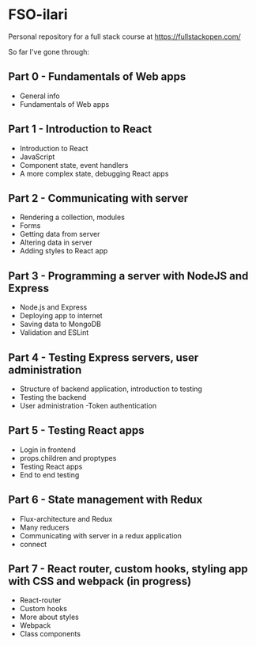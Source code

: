 # FSO-ilari
Personal repository for a full stack course at https://fullstackopen.com/

So far I've gone through:

## Part 0 - Fundamentals of Web apps 
- General info
- Fundamentals of Web apps
## Part 1 - Introduction to React
- Introduction to React
- JavaScript
- Component state, event handlers
- A more complex state, debugging React apps
## Part 2 - Communicating with server
- Rendering a collection, modules
- Forms
- Getting data from server
- Altering data in server
- Adding styles to React app
## Part 3 - Programming a server with NodeJS and Express
- Node.js and Express
- Deploying app to internet
- Saving data to MongoDB
- Validation and ESLint
## Part 4 - Testing Express servers, user administration
- Structure of backend application, introduction to testing
- Testing the backend
- User administration
-Token authentication
## Part 5 - Testing React apps
- Login in frontend
- props.children and proptypes
- Testing React apps
- End to end testing
## Part 6 - State management with Redux
- Flux-architecture and Redux
- Many reducers
- Communicating with server in a redux application
- connect
## Part 7 - React router, custom hooks, styling app with CSS and webpack (in progress)
- React-router
- Custom hooks
- More about styles
- Webpack
- Class components
